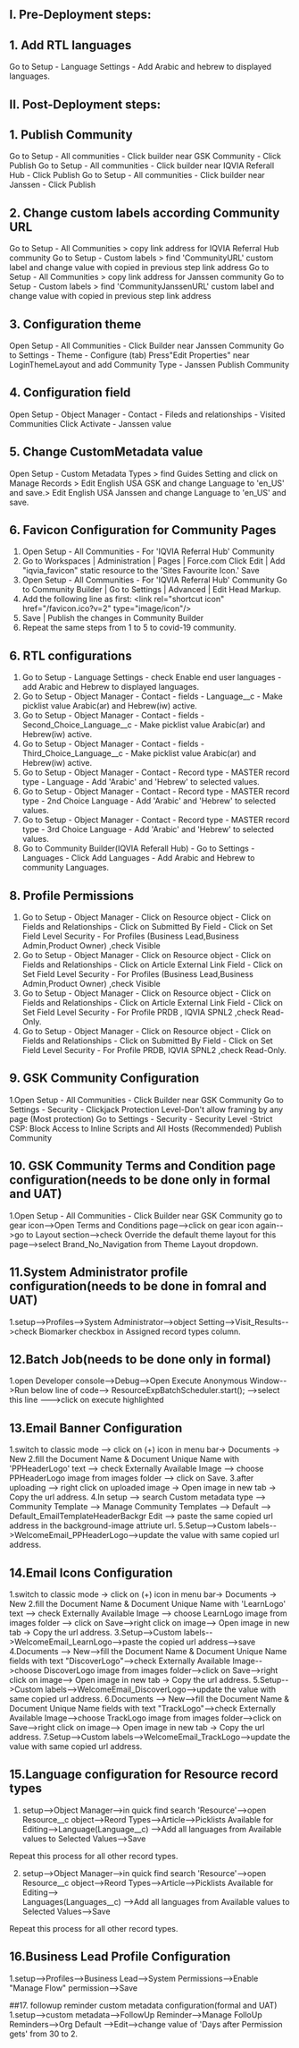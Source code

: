 ## I. Pre-Deployment steps:

## 1. Add RTL languages
Go to Setup - Language Settings - Add Arabic and hebrew to displayed languages.

## II. Post-Deployment steps:

## 1. Publish Community
Go to Setup - All communities - Click builder near GSK Community - Click Publish
Go to Setup - All communities - Click builder near IQVIA Referall Hub - Click Publish
Go to Setup - All communities - Click builder near Janssen - Click Publish

## 2. Change custom labels according Community URL
Go to Setup - All Communities > copy link address for IQVIA Referral Hub community
Go to Setup - Custom labels > find 'CommunityURL' custom label and change value with copied in previous step link address
Go to Setup - All Communities > copy link address for Janssen community
Go to Setup - Custom labels > find 'CommunityJanssenURL' custom label and change value with copied in previous step link address

## 3. Configuration theme
Open Setup - All Communities - Click Builder near Janssen Community
Go to Settings - Theme - Configure (tab)
Press"Edit Properties" near LoginThemeLayout and add Community Type - Janssen
Publish Community

## 4. Configuration field
Open Setup - Object Manager - Contact - Fileds and relationships - Visited Communities
Click Activate - Janssen value

## 5. Change CustomMetadata value
Open Setup - Custom Metadata Types > find Guides Setting and click on Manage Records > Edit 	English USA GSK  and change Language to 'en_US' and save.> Edit English USA Janssen and change Language to 'en_US' and save.

## 6. Favicon Configuration for Community Pages
1. Open Setup - All Communities - For 'IQVIA Referral Hub' Community
2. Go to Workspaces | Administration | Pages | Force.com
   Click Edit | Add "iqvia_favicon" static resource to the 'Sites Favourite Icon.' Save
3. Open Setup - All Communities - For 'IQVIA Referral Hub' Community
    Go to Community Builder | Go to Settings | Advanced | Edit Head Markup. 
4. Add the following line as first: 
    \<link rel="shortcut icon" href="/favicon.ico?v=2" type="image/icon"/\>
5. Save | Publish the changes in Community Builder
6. Repeat the same steps from 1 to 5 to covid-19 community.

## 6. RTL configurations
1. Go to Setup - Language Settings - check Enable end user languages - add Arabic and Hebrew to         displayed languages.
2. Go to Setup - Object Manager - Contact - fields - Language__c - Make picklist value Arabic(ar)       and Hebrew(iw) active.
3. Go to Setup - Object Manager - Contact - fields - Second_Choice_Language__c - Make picklist value    Arabic(ar) and Hebrew(iw) active.
4. Go to Setup - Object Manager - Contact - fields - Third_Choice_Language__c - Make picklist value     Arabic(ar) and Hebrew(iw) active.
5. Go to Setup - Object Manager - Contact - Record type - MASTER record type - Language - Add           'Arabic' and 'Hebrew' to selected values.
6. Go to Setup - Object Manager - Contact - Record type - MASTER record type - 2nd Choice Language -    Add  'Arabic' and 'Hebrew' to selected values.
7. Go to Setup - Object Manager - Contact - Record type - MASTER record type - 3rd Choice Language -    Add  'Arabic' and 'Hebrew' to selected values.
8. Go to Community Builder(IQVIA Referall Hub) - Go to Settings - Languages - Click Add Languages -     Add Arabic and Hebrew to community Languages.

## 8. Profile Permissions
1. Go to Setup - Object Manager - Click on Resource object - Click on Fields and Relationships - Click on Submitted By Field - Click on Set Field Level Security  - For Profiles (Business Lead,Business Admin,Product Owner) ,check Visible
2. Go to Setup - Object Manager - Click on Resource object - Click on Fields and Relationships - Click on Article External Link	 Field - Click on Set Field Level Security  - For Profiles (Business Lead,Business Admin,Product Owner) ,check Visible   
3. Go to Setup - Object Manager - Click on Resource object - Click on Fields and Relationships - Click on Article External Link	 Field - Click on Set Field Level Security  - For Profile PRDB , IQVIA SPNL2 ,check Read-Only. 
4. Go to Setup - Object Manager - Click on Resource object - Click on Fields and Relationships - Click on Submitted By Field - Click on Set Field Level Security  - For Profile PRDB, IQVIA SPNL2  ,check Read-Only. 



## 9. GSK Community Configuration

1.Open Setup - All Communities - Click Builder near GSK  Community
Go to Settings - Security - Clickjack Protection Level-Don't allow framing by any page (Most protection)
Go to Settings - Security - Security Level -Strict CSP: Block Access to Inline Scripts and All Hosts (Recommended)
Publish Community

## 10. GSK Community Terms and Condition page configuration(needs to be done only in formal and UAT)
1.Open Setup - All Communities - Click Builder near GSK  Community
go to gear icon-->Open Terms and Conditions page-->click on gear icon again-->go to Layout section-->check Override the default theme layout for this page-->select Brand_No_Navigation from 
Theme Layout dropdown.

## 11.System Administrator profile configuration(needs to be done in fomral and UAT)
1.setup-->Profiles-->System Administrator-->object Setting-->Visit_Results-->check Biomarker checkbox in Assigned record types column.

## 12.Batch Job(needs to be done only in formal)
1.open Developer console-->Debug-->Open Execute Anonymous Window-->Run below line of code-->
ResourceExpBatchScheduler.start();
-->select this line --->click on execute highlighted

## 13.Email Banner Configuration
1.switch to classic mode --> click on (+) icon in menu bar-> Documents -> New
2.fill the Document Name & Document Unique Name with 'PPHeaderLogo' text --> check Externally Available Image --> choose PPHeaderLogo image from images folder -->   click on Save.
3.after uploading --> right click on uploaded image -> Open image in new tab -> Copy the url address.
4.In setup --> search Custom metadata type --> Community Template  --> Manage Community Templates --> Default --> Default_EmailTemplateHeaderBackgr Edit  --> paste the same copied url address in the background-image attriute url.
5.Setup-->Custom labels-->WelcomeEmail_PPHeaderLogo-->update the value with same copied url address.

## 14.Email Icons Configuration
1.switch to classic mode -> click on (+) icon in menu bar-> Documents -> New
2.fill the Document Name & Document Unique Name with 'LearnLogo' text --> check Externally Available Image --> choose LearnLogo image from images folder -->   click on Save-->right click on image--> Open image in new tab -> Copy the url address.
3.Setup-->Custom labels-->WelcomeEmail_LearnLogo-->paste the copied url address-->save
4.Documents --> New-->fill the Document Name & Document Unique Name fields with text "DiscoverLogo"-->check Externally Available Image-->choose DiscoverLogo image from images folder-->click on Save-->right click on image--> Open image in new tab -> Copy the url address.
5.Setup-->Custom labels-->WelcomeEmail_DiscoverLogo-->update the value with same copied url address.
6.Documents --> New-->fill the Document Name & Document Unique Name fields with text "TrackLogo"-->check Externally Available Image-->choose TrackLogo image from images folder-->click on Save-->right click on image--> Open image in new tab -> Copy the url address.
7.Setup-->Custom labels-->WelcomeEmail_TrackLogo-->update the value with same copied url address.


## 15.Language configuration for Resource record types 

1) setup-->Object Manager-->in quick find search 'Resource'-->open Resource__c object-->Reord Types-->Article-->Picklists Available for Editing-->Language(Language__c) -->Add all languages from Available values to Selected Values-->Save

Repeat this process for all other record types.


2) setup-->Object Manager-->in quick find search 'Resource'-->open Resource__c object-->Reord Types-->Article-->Picklists Available for Editing-->	
Languages(Languages__c) -->Add all languages from Available values to Selected Values-->Save

Repeat this process for all other record types.

## 16.Business Lead Profile Configuration
1.setup-->Profiles-->Business Lead-->System Permissions-->Enable  "Manage Flow"	 permission-->Save 

##17. followup reminder custom metadata configuration(formal and UAT)
1.setup-->custom metadata-->FollowUp Reminder-->Manage FolloUp Reminders-->Org Default	-->Edit-->change value of 'Days after Permission gets' from 30 to 2.

